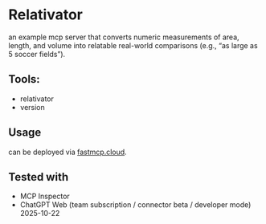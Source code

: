 # Relativator

an example mcp server that converts numeric measurements of area, length, and volume into relatable real-world comparisons (e.g., “as large as 5 soccer fields”).

## Tools:

- relativator
- version

## Usage

can be deployed via [fastmcp.cloud](https://fastmcp.cloud). 

## Tested with

- MCP Inspector 
- ChatGPT Web (team subscription / connector beta / developer mode) 2025-10-22    
